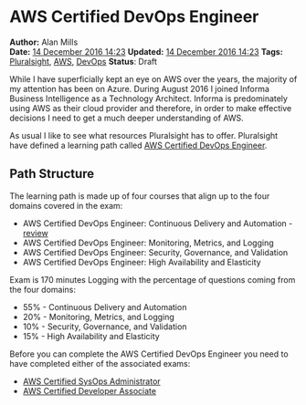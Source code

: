 AWS Certified DevOps Engineer
=============================
**Author:** Alan Mills  
**Date:** [14 December 2016 14:23](/blog/history/2016-12.md)
**Updated:** [14 December 2016 14:23](/blog/history/2016-12.md)
**Tags:** [Pluralsight](/blog/categories/pluralsight.md), [AWS](blog/categories/aws.md), [DevOps](blog/categories/devops.md)
**Status**: Draft

While I have superficially kept an eye on AWS over the years, the majority of my attention has been on Azure.  During August 2016 I joined Informa Business Intelligence as a Technology Architect.  Informa is predominately using AWS as their cloud provider and therefore, in order to make effective decisions I need to get a much deeper understanding of AWS.

As usual I like to see what resources Pluralsight has to offer.  Pluralsight have defined a learning path called [AWS Certified DevOps Engineer](https://app.pluralsight.com/paths/skills/aws-certified-devops-engineer).

Path Structure
--------------
The learning path is made up of four courses that align up to the four domains covered in the exam:
* AWS Certified DevOps Engineer: Continuous Delivery and Automation - [review](blog/2016/11/pluralsight-docker-and-containers-the-big-picture-2015-12-22.md)
* AWS Certified DevOps Engineer: Monitoring, Metrics, and Logging
* AWS Certified DevOps Engineer: Security, Governance, and Validation
* AWS Certified DevOps Engineer: High Availability and Elasticity

Exam is 170 minutes Logging with the percentage of questions coming from the four domains:
* 55% - Continuous Delivery and Automation
* 20% - Monitoring, Metrics, and Logging
* 10% - Security, Governance, and Validation
* 15% - High Availability and Elasticity


Before you can complete the AWS Certified DevOps Engineer you need to have completed either of the associated exams:
* [AWS Certified SysOps Administrator](https://aws.amazon.com/certification/certified-sysops-admin-associate/)
* [AWS Certified Developer Associate](https://aws.amazon.com/certification/certified-developer-associate/)
